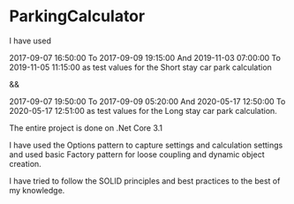 # ParkingCalculator

I have used 

2017-09-07 16:50:00 To 2017-09-09 19:15:00
And 
2019-11-03 07:00:00 To 2019-11-05 11:15:00
as test values for the Short stay car park calculation

&&

2017-09-07 19:50:00 To 2017-09-09 05:20:00
 And
2020-05-17 12:50:00 To 2020-05-17 12:51:00 
as test values for the Long stay car park calculation.

The entire project is done on .Net Core 3.1

I have used the Options pattern to capture settings and calculation settings and used basic Factory pattern for loose coupling and dynamic object creation. 

I have tried to follow the SOLID principles and best practices to the best of my knowledge.
